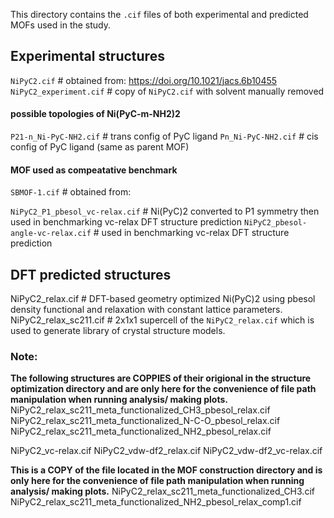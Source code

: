 This directory contains the `.cif` files of both experimental and predicted MOFs used in the study.

## Experimental structures
`NiPyC2.cif` # obtained from: https://doi.org/10.1021/jacs.6b10455
`NiPyC2_experiment.cif` # copy of `NiPyC2.cif` with solvent manually removed

#### possible topologies of Ni(PyC-m-NH2)2 
`P21-n_Ni-PyC-NH2.cif` # trans config of PyC ligand
`Pn_Ni-PyC-NH2.cif`    # cis config of PyC ligand (same as parent MOF)

#### MOF used as compeatative benchmark 
`SBMOF-1.cif` # obtained from: 

`NiPyC2_P1_pbesol_vc-relax.cif`    # Ni(PyC)2 converted to P1 symmetry then used in benchmarking vc-relax DFT structure prediction
`NiPyC2_pbesol-angle-vc-relax.cif` # used in benchmarking vc-relax DFT structure prediction

## DFT predicted structures
NiPyC2_relax.cif       # DFT-based geometry optimized Ni(PyC)2 using pbesol density functional and relaxation with constant lattice parameters.
NiPyC2_relax_sc211.cif # 2x1x1 supercell of the `NiPyC2_relax.cif` which is used to generate library of crystal structure models.

### Note:
**The following structures are COPPIES of their origional in the structure optimization directory and are only here for the convenience of file path manipulation when running analysis/ making plots.**
NiPyC2_relax_sc211_meta_functionalized_CH3_pbesol_relax.cif
NiPyC2_relax_sc211_meta_functionalized_N-C-O_pbesol_relax.cif
NiPyC2_relax_sc211_meta_functionalized_NH2_pbesol_relax.cif

NiPyC2_vc-relax.cif
NiPyC2_vdw-df2_relax.cif
NiPyC2_vdw-df2_vc-relax.cif

**This is a COPY of the file located in the MOF construction directory and is only here for the convenience of file path manipulation when running analysis/ making plots.**
NiPyC2_relax_sc211_meta_functionalized_CH3.cif
NiPyC2_relax_sc211_meta_functionalized_NH2_pbesol_relax_comp1.cif

